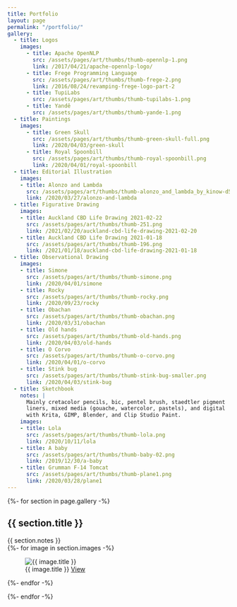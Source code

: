 ```yaml
---
title: Portfolio
layout: page
permalink: "/portfolio/"
gallery:
  - title: Logos
    images:
      - title: Apache OpenNLP
        src: /assets/pages/art/thumbs/thumb-opennlp-1.png
        link: /2017/04/21/apache-opennlp-logo/
      - title: Frege Programming Language
        src: /assets/pages/art/thumbs/thumb-frege-2.png
        link: /2016/08/24/revamping-frege-logo-part-2
      - title: TupiLabs
        src: /assets/pages/art/thumbs/thumb-tupilabs-1.png
      - title: Yandê
        src: /assets/pages/art/thumbs/thumb-yande-1.png
  - title: Paintings
    images:
      - title: Green Skull
        src: /assets/pages/art/thumbs/thumb-green-skull-full.png
        link: /2020/04/03/green-skull
      - title: Royal Spoonbill
        src: /assets/pages/art/thumbs/thumb-royal-spoonbill.png
        link: /2020/04/01/royal-spoonbill
  - title: Editorial Illustration
    images:
    - title: Alonzo and Lambda
      src: /assets/pages/art/thumbs/thumb-alonzo_and_lambda_by_kinow-d5tqvau.png
      link: /2020/03/27/alonzo-and-lambda
  - title: Figurative Drawing
    images:
    - title: Auckland CBD Life Drawing 2021-02-22
      src: /assets/pages/art/thumbs/thumb-251.png
      link: /2021/02/20/auckland-cbd-life-drawing-2021-02-20
    - title: Auckland CBD Life Drawing 2021-01-18
      src: /assets/pages/art/thumbs/thumb-196.png
      link: /2021/01/18/auckland-cbd-life-drawing-2021-01-18
  - title: Observational Drawing
    images:
    - title: Simone
      src: /assets/pages/art/thumbs/thumb-simone.png
      link: /2020/04/01/simone
    - title: Rocky
      src: /assets/pages/art/thumbs/thumb-rocky.png
      link: /2020/09/23/rocky
    - title: Obachan
      src: /assets/pages/art/thumbs/thumb-obachan.png
      link: /2020/03/31/obachan
    - title: Old hands
      src: /assets/pages/art/thumbs/thumb-old-hands.png
      link: /2020/04/03/old-hands
    - title: O Corvo
      src: /assets/pages/art/thumbs/thumb-o-corvo.png
      link: /2020/04/01/o-corvo
    - title: Stink bug
      src: /assets/pages/art/thumbs/thumb-stink-bug-smaller.png
      link: /2020/04/03/stink-bug
  - title: Sketchbook
    notes: |
      Mainly cretacolor pencils, bic, pentel brush, staedtler pigment
      liners, mixed media (gouache, watercolor, pastels), and digital
      with Krita, GIMP, Blender, and Clip Studio Paint.
    images:
    - title: Lola
      src: /assets/pages/art/thumbs/thumb-lola.png
      link: /2020/10/11/lola
    - title: A baby
      src: /assets/pages/art/thumbs/thumb-baby-02.png
      link: /2019/12/30/a-baby
    - title: Grumman F-14 Tomcat
      src: /assets/pages/art/thumbs/thumb-plane1.png
      link: /2020/03/28/plane1
---
```


{%- for section in page.gallery -%}

## {{ section.title }}

<div class="note">{{ section.notes }}</div>

<div class="gallery">
  {%- for image in section.images -%}
  <figure>
    <img src="{{ image.src | relative_url }}" alt="{{ image.title }}">
    <figcaption>
      <span class="title">{{ image.title }}</span>
      <a href="{{ image.link | relative_url }}">View</a>
    </figcaption>
  </figure>
  {%- endfor -%}
</div>

{%- endfor -%}
